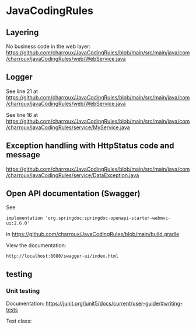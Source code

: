 # JavaCodingRules

## Layering

No business code in the web layer: https://github.com/charroux/JavaCodingRules/blob/main/src/main/java/com/charroux/javaCodingRules/web/WebService.java

## Logger

See line 21 at https://github.com/charroux/JavaCodingRules/blob/main/src/main/java/com/charroux/javaCodingRules/web/WebService.java

See line 16 at https://github.com/charroux/JavaCodingRules/blob/main/src/main/java/com/charroux/javaCodingRules/service/MyService.java

## Exception handling with HttpStatus code and message

https://github.com/charroux/JavaCodingRules/blob/main/src/main/java/com/charroux/javaCodingRules/service/DataException.java

## Open API documentation (Swagger)

See 
```
implementation 'org.springdoc:springdoc-openapi-starter-webmvc-ui:2.6.0'
```
in https://github.com/charroux/JavaCodingRules/blob/main/build.gradle

View the documentation:
```
http://localhost:8080/swagger-ui/index.html
```

## testing

### Unit testing

Documentation: https://junit.org/junit5/docs/current/user-guide/#writing-tests

Test class: 